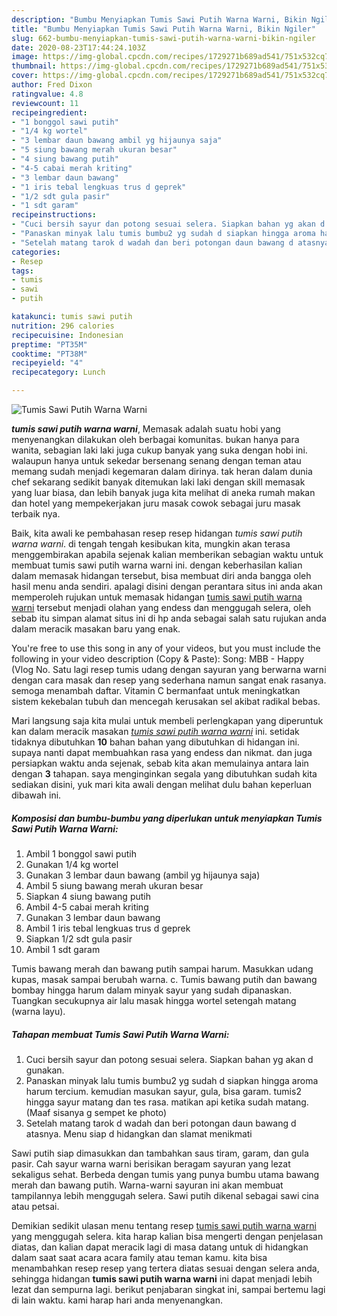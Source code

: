 ```yaml
---
description: "Bumbu Menyiapkan Tumis Sawi Putih Warna Warni, Bikin Ngiler"
title: "Bumbu Menyiapkan Tumis Sawi Putih Warna Warni, Bikin Ngiler"
slug: 662-bumbu-menyiapkan-tumis-sawi-putih-warna-warni-bikin-ngiler
date: 2020-08-23T17:44:24.103Z
image: https://img-global.cpcdn.com/recipes/1729271b689ad541/751x532cq70/tumis-sawi-putih-warna-warni-foto-resep-utama.jpg
thumbnail: https://img-global.cpcdn.com/recipes/1729271b689ad541/751x532cq70/tumis-sawi-putih-warna-warni-foto-resep-utama.jpg
cover: https://img-global.cpcdn.com/recipes/1729271b689ad541/751x532cq70/tumis-sawi-putih-warna-warni-foto-resep-utama.jpg
author: Fred Dixon
ratingvalue: 4.8
reviewcount: 11
recipeingredient:
- "1 bonggol sawi putih"
- "1/4 kg wortel"
- "3 lembar daun bawang ambil yg hijaunya saja"
- "5 siung bawang merah ukuran besar"
- "4 siung bawang putih"
- "4-5 cabai merah kriting"
- "3 lembar daun bawang"
- "1 iris tebal lengkuas trus d geprek"
- "1/2 sdt gula pasir"
- "1 sdt garam"
recipeinstructions:
- "Cuci bersih sayur dan potong sesuai selera. Siapkan bahan yg akan d gunakan."
- "Panaskan minyak lalu tumis bumbu2 yg sudah d siapkan hingga aroma harum tercium. kemudian masukan sayur, gula, bisa garam. tumis2 hingga sayur matang dan tes rasa. matikan api ketika sudah matang. (Maaf sisanya g sempet ke photo)"
- "Setelah matang tarok d wadah dan beri potongan daun bawang d atasnya. Menu siap d hidangkan dan slamat menikmati"
categories:
- Resep
tags:
- tumis
- sawi
- putih

katakunci: tumis sawi putih 
nutrition: 296 calories
recipecuisine: Indonesian
preptime: "PT35M"
cooktime: "PT38M"
recipeyield: "4"
recipecategory: Lunch

---
```



![Tumis Sawi Putih Warna Warni](https://img-global.cpcdn.com/recipes/1729271b689ad541/751x532cq70/tumis-sawi-putih-warna-warni-foto-resep-utama.jpg)

<b><i>tumis sawi putih warna warni</i></b>, Memasak adalah suatu hobi yang menyenangkan dilakukan oleh berbagai komunitas. bukan hanya para wanita, sebagian laki laki juga cukup banyak yang suka dengan hobi ini. walaupun hanya untuk sekedar bersenang senang dengan teman atau memang sudah menjadi kegemaran dalam dirinya. tak heran dalam dunia chef sekarang sedikit banyak ditemukan laki laki dengan skill memasak yang luar biasa, dan lebih banyak juga kita melihat di aneka rumah makan dan hotel yang mempekerjakan juru masak cowok sebagai juru masak terbaik nya.

Baik, kita awali ke pembahasan resep resep hidangan <i>tumis sawi putih warna warni</i>. di tengah tengah kesibukan kita, mungkin akan terasa menggembirakan apabila sejenak kalian memberikan sebagian waktu untuk membuat tumis sawi putih warna warni ini. dengan keberhasilan kalian dalam memasak hidangan tersebut, bisa membuat diri anda bangga oleh hasil menu anda sendiri. apalagi disini dengan perantara situs ini anda akan memperoleh rujukan untuk memasak hidangan <u>tumis sawi putih warna warni</u> tersebut menjadi olahan yang endess dan menggugah selera, oleh sebab itu simpan alamat situs ini di hp anda sebagai salah satu rujukan anda dalam meracik masakan baru yang enak.

You&#39;re free to use this song in any of your videos, but you must include the following in your video description (Copy &amp; Paste): Song: MBB - Happy (Vlog No. Satu lagi resep tumis udang dengan sayuran yang berwarna warni dengan cara masak dan resep yang sederhana namun sangat enak rasanya. semoga menambah daftar. Vitamin C bermanfaat untuk meningkatkan sistem kekebalan tubuh dan mencegah kerusakan sel akibat radikal bebas.


Mari langsung saja kita mulai untuk membeli perlengkapan yang diperuntuk kan dalam meracik masakan <u><i>tumis sawi putih warna warni</i></u> ini. setidak tidaknya dibutuhkan <b>10</b> bahan bahan yang dibutuhkan di hidangan ini. supaya nanti dapat membuahkan rasa yang endess dan nikmat. dan juga persiapkan waktu anda sejenak, sebab kita akan memulainya antara lain dengan <b>3</b> tahapan. saya menginginkan segala yang dibutuhkan sudah kita sediakan disini, yuk mari kita awali dengan melihat dulu bahan keperluan dibawah ini.

<!--inarticleads1-->

##### Komposisi dan bumbu-bumbu yang diperlukan untuk menyiapkan Tumis Sawi Putih Warna Warni:

1. Ambil 1 bonggol sawi putih
1. Gunakan 1/4 kg wortel
1. Gunakan 3 lembar daun bawang (ambil yg hijaunya saja)
1. Ambil 5 siung bawang merah ukuran besar
1. Siapkan 4 siung bawang putih
1. Ambil 4-5 cabai merah kriting
1. Gunakan 3 lembar daun bawang
1. Ambil 1 iris tebal lengkuas trus d geprek
1. Siapkan 1/2 sdt gula pasir
1. Ambil 1 sdt garam


Tumis bawang merah dan bawang putih sampai harum. Masukkan udang kupas, masak sampai berubah warna. c. Tumis bawang putih dan bawang bombay hingga harum dalam minyak sayur yang sudah dipanaskan. Tuangkan secukupnya air lalu masak hingga wortel setengah matang (warna layu). 

<!--inarticleads2-->

##### Tahapan membuat Tumis Sawi Putih Warna Warni:

1. Cuci bersih sayur dan potong sesuai selera. Siapkan bahan yg akan d gunakan.
1. Panaskan minyak lalu tumis bumbu2 yg sudah d siapkan hingga aroma harum tercium. kemudian masukan sayur, gula, bisa garam. tumis2 hingga sayur matang dan tes rasa. matikan api ketika sudah matang. (Maaf sisanya g sempet ke photo)
1. Setelah matang tarok d wadah dan beri potongan daun bawang d atasnya. Menu siap d hidangkan dan slamat menikmati


Sawi putih siap dimasukkan dan tambahkan saus tiram, garam, dan gula pasir. Cah sayur warna warni berisikan beragam sayuran yang lezat sekaligus sehat. Berbeda dengan tumis yang punya bumbu utama bawang merah dan bawang putih. Warna-warni sayuran ini akan membuat tampilannya lebih menggugah selera. Sawi putih dikenal sebagai sawi cina atau petsai. 

Demikian sedikit ulasan menu tentang resep <u>tumis sawi putih warna warni</u> yang menggugah selera. kita harap kalian bisa mengerti dengan penjelasan diatas, dan kalian dapat meracik lagi di masa datang untuk di hidangkan dalam saat saat acara acara family atau teman kamu. kita bisa menambahkan resep resep yang tertera diatas sesuai dengan selera anda, sehingga hidangan <b>tumis sawi putih warna warni</b> ini dapat menjadi lebih lezat dan sempurna lagi. berikut penjabaran singkat ini, sampai bertemu lagi di lain waktu. kami harap hari anda menyenangkan.
